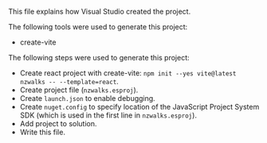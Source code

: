 This file explains how Visual Studio created the project.

The following tools were used to generate this project:
- create-vite

The following steps were used to generate this project:
- Create react project with create-vite: `npm init --yes vite@latest nzwalks -- --template=react`.
- Create project file (`nzwalks.esproj`).
- Create `launch.json` to enable debugging.
- Create `nuget.config` to specify location of the JavaScript Project System SDK (which is used in the first line in `nzwalks.esproj`).
- Add project to solution.
- Write this file.
